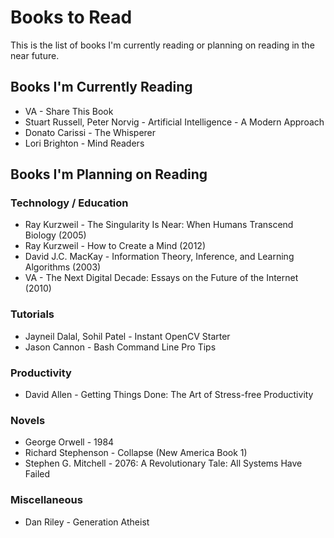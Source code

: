 # Books to Read

This is the list of books I'm currently reading or planning on reading in the near future.

## Books I'm Currently Reading

* VA - Share This Book
* Stuart Russell, Peter Norvig - Artificial Intelligence - A Modern Approach
* Donato Carissi - The Whisperer
* Lori Brighton - Mind Readers

## Books I'm Planning on Reading

### Technology / Education

* Ray Kurzweil - The Singularity Is Near: When Humans Transcend Biology (2005)
* Ray Kurzweil - How to Create a Mind (2012)
* David J.C. MacKay - Information Theory, Inference, and Learning Algorithms (2003)
* VA - The Next Digital Decade: Essays on the Future of the Internet (2010)

### Tutorials

* Jayneil Dalal, Sohil Patel - Instant OpenCV Starter
* Jason Cannon - Bash Command Line Pro Tips

### Productivity

* David Allen - Getting Things Done: The Art of Stress-free Productivity

### Novels

* George Orwell - 1984
* Richard Stephenson - Collapse (New America Book 1)
* Stephen G. Mitchell - 2076: A Revolutionary Tale: All Systems Have Failed

### Miscellaneous

* Dan Riley - Generation Atheist
